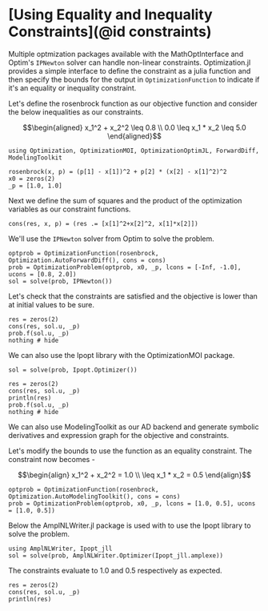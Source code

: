 # [Using Equality and Inequality Constraints](@id constraints)

Multiple optmization packages available with the MathOptInterface and Optim's `IPNewton` solver can handle non-linear constraints.
Optimization.jl provides a simple interface to define the constraint as a julia function and then specify the bounds for the output
in `OptimizationFunction` to indicate if it's an equality or inequality constraint.

Let's define the rosenbrock function as our objective function and consider the below inequalities as our constraints.

```math
\begin{aligned}

x_1^2 + x_2^2 \leq 0.8 \\

0.0 \leq x_1 * x_2 \leq 5.0
\end{aligned}
```

```@example constraints
using Optimization, OptimizationMOI, OptimizationOptimJL, ForwardDiff, ModelingToolkit

rosenbrock(x, p) = (p[1] - x[1])^2 + p[2] * (x[2] - x[1]^2)^2
x0 = zeros(2)
_p = [1.0, 1.0]
```

Next we define the sum of squares and the product of the optimization variables as our constraint functions.

```@example constraints
cons(res, x, p) = (res .= [x[1]^2+x[2]^2, x[1]*x[2]])
```

We'll use the `IPNewton` solver from Optim to solve the problem.

```@example constraints
optprob = OptimizationFunction(rosenbrock, Optimization.AutoForwardDiff(), cons = cons)
prob = OptimizationProblem(optprob, x0, _p, lcons = [-Inf, -1.0], ucons = [0.8, 2.0])
sol = solve(prob, IPNewton())
```

Let's check that the constraints are satisfied and the objective is lower than at initial values to be sure.

```@example constraints
res = zeros(2)
cons(res, sol.u, _p)
prob.f(sol.u, _p)
nothing # hide
```

We can also use the Ipopt library with the OptimizationMOI package.

```@example constraints
sol = solve(prob, Ipopt.Optimizer())
```

```@example constraints
res = zeros(2)
cons(res, sol.u, _p)
println(res)
prob.f(sol.u, _p)
nothing # hide
```

We can also use ModelingToolkit as our AD backend and generate symbolic derivatives and expression graph for the objective and constraints.

Let's modify the bounds to use the function as an equality constraint. The constraint now becomes -


```math
\begin{align}

x_1^2 + x_2^2 = 1.0 \\

\leq x_1 * x_2 = 0.5
\end{align}
```

```@example constraints
optprob = OptimizationFunction(rosenbrock, Optimization.AutoModelingToolkit(), cons = cons)
prob = OptimizationProblem(optprob, x0, _p, lcons = [1.0, 0.5], ucons = [1.0, 0.5])
```

Below the AmplNLWriter.jl package is used with to use the Ipopt library to solve the problem.

```@example constraints
using AmplNLWriter, Ipopt_jll
sol = solve(prob, AmplNLWriter.Optimizer(Ipopt_jll.amplexe))
```

The constraints evaluate to 1.0 and 0.5 respectively as expected.

```@example constraints
res = zeros(2)
cons(res, sol.u, _p)
println(res)
```
